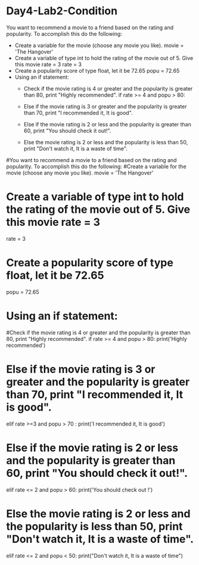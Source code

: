 # Day4-Lab2-Condition

You want to recommend a movie to a friend based on the rating and popularity. To accomplish this do the following:
- Create a variable for the movie (choose any movie you like).
movie = 'The Hangover'
- Create a variable of type int to hold the rating of the movie out of 5. Give this movie rate = 3
rate = 3
- Create a popularity score of type float, let it be 72.65
popu = 72.65
- Using an if statement:
  - Check if the movie rating is 4 or greater and the popularity is greater than 80, print "Highly recommended".
  if rate >= 4 and popu > 80:
  
  - Else if the movie rating is 3 or greater and the popularity is greater than 70, print "I recommended it, It is good".
  - Else if the movie rating is 2 or less and the popularity is greater than 60, print "You should check it out!".
  - Else the movie rating is 2 or less and the popularity is less than 50, print "Don't watch it, It is a waste of time".
  
 #You want to recommend a movie to a friend based on the rating and popularity. To accomplish this do the following:
#Create a variable for the movie (choose any movie you like).
movie = 'The Hangover'
# Create a variable of type int to hold the rating of the movie out of 5. Give this movie rate = 3
rate = 3
# Create a popularity score of type float, let it be 72.65
popu = 72.65
# Using an if statement:
  #Check if the movie rating is 4 or greater and the popularity is greater than 80, print "Highly recommended".
if rate >= 4 and popu > 80:
        print('Highly recommended')
  
  # Else if the movie rating is 3 or greater and the popularity is greater than 70, print "I recommended it, It is good".
elif rate >=3 and popu > 70 :
        print('I recommended it, It is good')
  # Else if the movie rating is 2 or less and the popularity is greater than 60, print "You should check it out!".
elif rate <= 2 and popu > 60:
        print('You should check out !')
  # Else the movie rating is 2 or less and the popularity is less than 50, print "Don't watch it, It is a waste of time".
elif rate <= 2 and popu < 50:
        print("Don't watch it, It is a waste of time")
